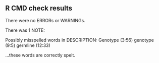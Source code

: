 ## R CMD check results
There were no ERRORs or WARNINGs. 

There was 1 NOTE:

Possibly misspelled words in DESCRIPTION:
  Genotype (3:56)
  genotype (9:5)
  germline (12:33)

...these words are correctly spelt.
